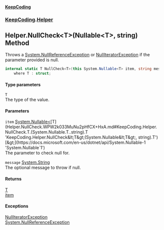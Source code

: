 #### [KeepCoding](index.md 'index')
### [KeepCoding](KeepCoding.md 'KeepCoding').[Helper](Helper.md 'KeepCoding.Helper')
## Helper.NullCheck&lt;T&gt;(Nullable&lt;T&gt;, string) Method
Throws a [System.NullReferenceException](https://docs.microsoft.com/en-us/dotnet/api/System.NullReferenceException 'System.NullReferenceException') or [NullIteratorException](NullIteratorException.md 'KeepCoding.Internal.NullIteratorException') if the parameter provided is null.  
```csharp
internal static T NullCheck<T>(this System.Nullable<T> item, string message="While asserting for null, the variable ended up null.")
    where T : struct;
```
#### Type parameters
<a name='KeepCoding.Helper.NullCheck.T.(System.Nullable.T..string).T'></a>
`T`  
The type of the value.
  
#### Parameters
<a name='KeepCoding.Helper.NullCheck.T.(System.Nullable.T..string).item'></a>
`item` [System.Nullable&lt;](https://docs.microsoft.com/en-us/dotnet/api/System.Nullable-1 'System.Nullable`1')[T](Helper.NullCheck.WPW2k033MuNu2pHfCX+HxA.md#KeepCoding.Helper.NullCheck.T.(System.Nullable.T..string).T 'KeepCoding.Helper.NullCheck&lt;T&gt;(System.Nullable&lt;T&gt;, string).T')[&gt;](https://docs.microsoft.com/en-us/dotnet/api/System.Nullable-1 'System.Nullable`1')  
The parameter to check null for.
  
<a name='KeepCoding.Helper.NullCheck.T.(System.Nullable.T..string).message'></a>
`message` [System.String](https://docs.microsoft.com/en-us/dotnet/api/System.String 'System.String')  
The optional message to throw if null.
  
#### Returns
[T](Helper.NullCheck.WPW2k033MuNu2pHfCX+HxA.md#KeepCoding.Helper.NullCheck.T.(System.Nullable.T..string).T 'KeepCoding.Helper.NullCheck&lt;T&gt;(System.Nullable&lt;T&gt;, string).T')  
[item](Helper.NullCheck.WPW2k033MuNu2pHfCX+HxA.md#KeepCoding.Helper.NullCheck.T.(System.Nullable.T..string).item 'KeepCoding.Helper.NullCheck&lt;T&gt;(System.Nullable&lt;T&gt;, string).item')
#### Exceptions
[NullIteratorException](NullIteratorException.md 'KeepCoding.Internal.NullIteratorException')  
[System.NullReferenceException](https://docs.microsoft.com/en-us/dotnet/api/System.NullReferenceException 'System.NullReferenceException')  
